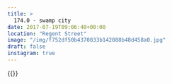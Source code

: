 ```yaml
---
title: >
  174.0 - swamp city
date: 2017-07-19T09:06:40+00:00
location: "Regent Street"
image: "/img/f752df50b4370833b142088b48d458a0.jpg"
draft: false
instagram: true
---
```


{{<photo src="/img/f752df50b4370833b142088b48d458a0.jpg">}}

